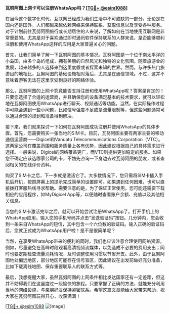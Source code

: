 **瓦努阿图上网卡可以注册WhatsApp吗？[[TG💪+ @esim1088](https://t.me/s/esim1088)]**

在当今这个数字化时代，互联网已经成为我们生活中不可或缺的一部分。无论是在国内还是国外，人们都越来越依赖网络来保持联系、获取信息以及享受各种服务。对于计划前往瓦努阿图旅行或长期居住的人来说，了解如何在当地使用互联网是非常重要的。尤其是对于喜欢通过即时通讯软件保持联系的人群来说，是否能够顺利注册和使用WhatsApp这样的应用是大家普遍关心的问题。

首先，让我们简单了解一下瓦努阿图的基本情况。瓦努阿图是一个位于南太平洋的小岛国，由多个岛屿组成，拥有美丽的自然风光和独特的文化氛围。随着旅游业的发展，越来越多的人选择来到这里度假或者探索未知的世界。然而，与许多热门旅游目的地相比，瓦努阿图的基础设施相对落后，尤其是在通信领域。不过，这并不意味着游客无法在这里享受到良好的网络体验。

那么，瓦努阿图的上网卡究竟能否支持注册和使用WhatsApp呢？答案是肯定的！只要您选择了合适的运营商，并且确保您的设备满足基本的技术要求，就可以轻松地在瓦努阿图使用WhatsApp进行聊天、视频通话等功能。当然，在实际操作过程中可能会遇到一些小问题，比如信号强度不足或是流量限制等，但这些问题通常可以通过合理的规划和准备得到解决。

接下来，我们就来探讨一下如何在瓦努阿图成功注册并使用WhatsApp的具体步骤。首先，您需要购买一张当地的SIM卡。目前，瓦努阿图主要有两家主要的移动通信运营商——Digicel和Vanuatu Telecommunications Corporation（VTC）。这两家公司在覆盖范围和服务质量上各有优势，因此建议根据自己的具体需求进行选择。一般来说，Digicel的网络覆盖更广，而VTC则提供更加稳定的服务。如果您不确定应该选哪家公司的卡，不妨先咨询一下身边去过瓦努阿图的朋友，或者查阅相关的在线评价资料。

购买了SIM卡之后，下一步就是激活它了。大多数情况下，您只需将SIM卡插入手机后开机，按照屏幕上的提示完成简单的设置即可。如果遇到任何困难，也可以直接拨打客服热线寻求帮助。需要注意的是，为了保证正常使用，您可能还需要下载相应的应用程序，如MyDigicel App等，以便随时查看账户余额、充值以及其他相关信息。

当您的SIM卡激活完毕之后，就可以开始尝试注册WhatsApp了。打开手机上的WhatsApp应用，输入您的手机号码并点击“发送验证码”按钮。几分钟内，您会收到一条来自WhatsApp的短信，其中包含一个六位数的验证码。输入正确的验证码后，您就正式成为WhatsApp用户啦！是不是很简单呢？

当然，在享受WhatsApp带来的便利的同时，我们也应该注意合理使用网络资源。例如，尽量避免在高峰时段观看高清视频流媒体，以免造成不必要的费用支出；同时也要定期检查流量消耗情况，及时调整使用习惯以节省开支。此外，由于瓦努阿图地处偏远地区，部分地区可能存在信号盲区，因此建议在出发前做好充分准备，比如下载离线地图、保存重要联系人的联系方式等。

最后，我想提醒大家，虽然瓦努阿图的上网条件相比发达国家还有一定差距，但这并不妨碍我们在这里度过一段愉快的旅程。只要掌握了正确的方法，就能充分利用当地的网络设施，与亲朋好友保持紧密联系。希望这篇文章能给大家带来帮助，祝大家在瓦努阿图玩得开心，收获满满！

[[TG💪+ @esim1088](https://t.me/s/esim1088) ![Image](https://i.postimg.cc/4NQfJmqS/Snipaste-2025-05-13-00-14-12.png)]